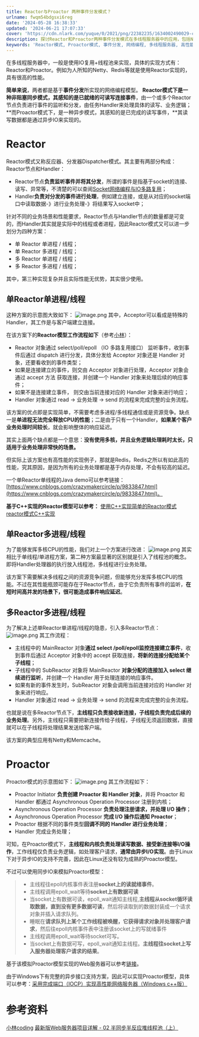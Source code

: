 ```yaml
---
title: Reactor与Proactor 两种事件分发模式？
urlname: fwqm54bdgsxi6reg
date: '2024-05-28 16:38:33'
updated: '2024-06-21 17:07:33'
cover: 'https://cdn.nlark.com/yuque/0/2021/png/22382235/1634002490029-c029c3ec-c80f-4fed-8f40-d4f05ac77f1b.png'
description: 探讨Reactor和Proactor两种事件分发模式在多线程服务器中的应用，包括Netty、Redis等的实现方式及其优缺点对比。
keywords: 'Reactor模式, Proactor模式, 事件分发, 网络编程, 多线程服务器, 高性能'
---
```

在多线程服务器中，一般是使用IO复用+线程池来实现，具体的实现方式有：Reactor和Proactor。例如为人所知的Netty、Redis等就是使用Reactor实现的，具有很高的性能。

**简单来说**，两者都是基于**事件分发**所实现的网络编程模型。
**Reactor模式下是一种非阻塞同步模式，其感知的是已就绪的可读写连接事件**，由一个或多个Reactor节点负责进行事件的监听和分发，由任务Handler来处理具体的读写、业务逻辑；
**而Proactor模式下，是一种异步模式，其感知的是已完成的读写事件，**其读写数据都是通过异步IO来实现的。
# Reactor
Reactor模式又称反应器、分发器Dispatcher模式。其主要有两部分构成：Reactor节点和Handler：

- Reactor节点**负责监听事件并将其分发**，所谓的事件是指基于socket的连接、读写、异常等，不清楚的可以查阅[Socket网络编程与IO多路复用](https://zhuanlan.zhihu.com/p/418293949)；
- Handler**负责对分发的事件进行处理**，例如建立连接，或是从对应的socket端口中读取数据-》进行业务处理-》将结果写入socket中；

针对不同的业务场景和性能要求，Reactor节点与Handler节点的数量都是可变的，而Handler其实就是实际中的线程或者进程，因此Reactor模式又可以进一步划分为四种方案：

- 单 Reactor 单进程 / 线程；
- 单 Reactor 多进程 / 线程；
- 多 Reactor 单进程 / 线程；
- 多 Reactor 多进程 / 线程；

其中，第三种实现复杂并且实际性能无优势，其实很少使用。
## 单Reactor单进程/线程
这种方案的示意图大致如下：
![image.png](https://oss1.aistar.cool/elog-offer-now/febca94ecf6da2e6899d9360a48ad29a.png)
其中，Acceptor可以看成是特殊的Handler，其工作是与客户端建立连接。

在该方案下的**Reactor模型工作流程如下**（参考[小林](https://mp.weixin.qq.com/s/GRkZ1IEfTalQSkErWe1SAg)）：

- Reactor 对象通过 select/poll/epoll （IO 多路复用接口） 监听事件，收到事件后通过 dispatch 进行分发，具体分发给 Acceptor 对象还是 Handler 对象，还要看收到的事件类型；
- 如果是连接建立的事件，则交由 Acceptor 对象进行处理，Acceptor 对象会通过 accept 方法 获取连接，并创建一个 Handler 对象来处理后续的响应事件；
- 如果不是连接建立事件， 则交由当前连接对应的 Handler 对象来进行响应；
- Handler 对象通过 read -> 业务处理 -> send 的流程来完成完整的业务流程。

该方案的优点即是实现简单，不需要考虑多进程/多线程通信或是资源竞争。缺点一是**单进程无法完全释放CPU的性能**；二是由于只有一个Handler，**如果某个客户业务处理时间较长**，就会影响整体的响应延迟。

其实上面两个缺点都是一个意思：**没有使用多核，并且业务逻辑处理耗时太长，只适用于业务处理非常快的场景。**

但实际上该方案也有高性能的实现例子，那就是Redis，Redis之所以有如此高的性能，究其原因，是因为所有的业务处理都是基于内存处理，不会有较高的延迟。

一个单Reactor单线程的Java demo可以参考链接：[https://www.cnblogs.com/crazymakercircle/p/9833847.html](https://www.cnblogs.com/crazymakercircle/p/9833847.html)。

**基于C++实现的Reactor模型可以参考：**
[使用C++实现简单的Reactor模式](https://www.jianshu.com/p/01f3fb1d4cb5) 
[reactor模式C++实现](https://blog.csdn.net/u011693064/article/details/71629422)
## 单Reactor多进程/线程
为了能够发挥多核CPU的性能，我们对上一个方案进行改进：
![image.png](https://oss1.aistar.cool/elog-offer-now/7723b132d5d01b9921ca9e1ebca2e518.png)
其实相比于单线程/单进程方案，第二种方案最显著的区别就是引入了线程池的概念。即将Handler处理器的执行放入线程池，多线程进行业务处理。

该方案下需要解决多线程之间的资源竞争问题，但能够充分发挥多核CPU的性能。不过在其性能瓶颈可能存在于Reactor节点，由于它负责所有事件的监听，**在短时间高并发的场景下，很可能造成事件响应延迟**。
## 多Reactor多进程/线程
为了解决上述单Reactor单进程/线程的隐患，引入多Reactor节点：
![image.png](https://oss1.aistar.cool/elog-offer-now/67cf430582fd29871636c9e3cf1bf8c8.png)
其工作流程：

- 主线程中的 MainReactor 对象**通过 select /poll/epoll监控连接建立事件**，收到事件后通过 Acceptor 对象中的 accept  获取连接，**将新的连接分配给某个子线程**；
- 子线程中的 SubReactor 对象将 MainReactor **对象分配的连接加入 select 继续进行监听**，并创建一个 Handler 用于处理连接的响应事件。
- 如果有新的事件发生时，SubReactor 对象会调用当前连接对应的 Handler 对象来进行响应。
- Handler 对象通过 read -> 业务处理 -> send 的流程来完成完整的业务流程。

也就是说在多Reactor节点下，**主线程只负责接收新连接，子线程负责完成后续的业务处理**。另外，主线程只需要把新连接传给子线程，子线程无须返回数据，直接就可以在子线程将处理结果发送给客户端。

该方案的典型应用有Netty和Memcache。
# Proactor
Proactor模式的示意图如下：
![image.png](https://oss1.aistar.cool/elog-offer-now/023c52ac8e7a89cf754fc98f289799c4.png)
其工作流程如下：

- Proactor Initiator **负责创建 Proactor 和 Handler 对象**，并将 Proactor 和 Handler 都通过
Asynchronous Operation Processor 注册到内核；
- Asynchronous Operation Processor **负责处理注册请求，并处理 I/O 操作**；
- Asynchronous Operation Processor **完成 I/O 操作后通知 Proactor**；
- Proactor 根据不同的事件类型**回调不同的 Handler 进行业务处理**；
- Handler 完成业务处理；

可知，在Proactor模式下，**主线程和内核负责处理读写数据、接受新连接等I/O操作**，工作线程仅负责业务逻辑，如处理客户请求，**通常由异步I/O实现**。由于Linux下对于异步IO的支持不完善，因此在Linux还没有较为成熟的Proactor模型。

不过可以使用同步IO来模拟Proactor模型：
> - 主线程往epoll内核事件表注册**socket上的读就绪事件**。
> - 主线程调用epoll_wait等待**socket上有数据可读**
> - 当socket上有数据可读，epoll_wait通知主线程,**主线程从socket循环读取数据，直到没有更多数据可读**，然后将读取到的数据封装成一个请求对象并插入请求队列。
> - 睡眠在**请求队列上某个工作线程被唤醒，它获得请求对象并处理客户请求**，然后往epoll内核事件表中注册该socket上的写就绪事件
> - 主线程调用epoll_wait等待socket可写。
> - 当socket上有数据可写，epoll_wait通知主线程。**主线程往socket上写入服务器处理客户请求的结果**。

基于该模拟Proactor模型实现的Web服务器可以参考[链接](https://link.zhihu.com/?target=https%3A//github.com/white0dew/WebServer)。

由于Windows下有完整的异步接口支持方案，因此可以实现Proactor模型，具体可以参考：[采用完成端口（IOCP）实现高性能网络服务器（Windows c++版）](https://www.cnblogs.com/yuanchenhui/p/iocp_windows.html)
# 参考资料
[小林coding](https://mp.weixin.qq.com/s/GRkZ1IEfTalQSkErWe1SAg)
[最新版Web服务器项目详解 - 02 半同步半反应堆线程池（上）](https://mp.weixin.qq.com/s?__biz=MzAxNzU2MzcwMw==&mid=2649274278&idx=4&sn=caa323faf0c51d882453c0e0c6a62282&chksm=83ffbefeb48837e841a6dbff292217475d9075e91cbe14042ad6e55b87437dcd01e6d9219e7d&scene=0&xtrack=1#rd)
